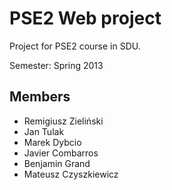 PSE2 Web project
============

Project for PSE2 course in SDU.

Semester: Spring 2013

Members
-------
- Remigiusz Zieliński 
- Jan Tulak
- Marek Dybcio
- Javier Combarros
- Benjamin Grand
- Mateusz Czyszkiewicz
